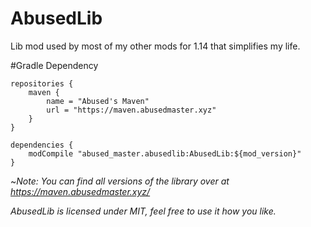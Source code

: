 # AbusedLib
Lib mod used by most of my other mods for 1.14 that simplifies my life.

#Gradle Dependency

```
repositories {
    maven {
        name = "Abused's Maven"
        url = "https://maven.abusedmaster.xyz"
    }
}

dependencies {
    modCompile "abused_master.abusedlib:AbusedLib:${mod_version}"
}
```
~*Note: You can find all versions of the library over at *https://maven.abusedmaster.xyz/**

*AbusedLib is licensed under MIT, feel free to use it how you like.*